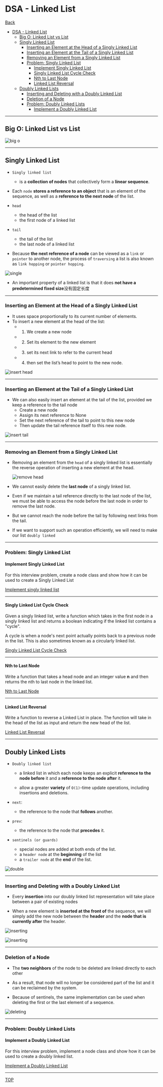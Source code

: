 # DSA - Linked List

[Back](../index.md)

- [DSA - Linked List](#dsa---linked-list)
  - [Big O: Linked List vs List](#big-o-linked-list-vs-list)
  - [Singly Linked List](#singly-linked-list)
    - [Inserting an Element at the Head of a Singly Linked List](#inserting-an-element-at-the-head-of-a-singly-linked-list)
    - [Inserting an Element at the Tail of a Singly Linked List](#inserting-an-element-at-the-tail-of-a-singly-linked-list)
    - [Removing an Element from a Singly Linked List](#removing-an-element-from-a-singly-linked-list)
    - [Problem: Singly Linked List](#problem-singly-linked-list)
      - [Implement Singly Linked List](#implement-singly-linked-list)
      - [Singly Linked List Cycle Check](#singly-linked-list-cycle-check)
      - [Nth to Last Node](#nth-to-last-node)
      - [Linked List Reversal](#linked-list-reversal)
  - [Doubly Linked Lists](#doubly-linked-lists)
    - [Inserting and Deleting with a Doubly Linked List](#inserting-and-deleting-with-a-doubly-linked-list)
    - [Deletion of a Node](#deletion-of-a-node)
    - [Problem: Doubly Linked Lists](#problem-doubly-linked-lists)
      - [Implement a Doubly Linked List](#implement-a-doubly-linked-list)

---

## Big O: Linked List vs List

![big o](./pic/linked_list_big_o.png)

---

## Singly Linked List

- `Singly linked list`

  - is a **collection of nodes** that collectively form a **linear sequence**.

- Each `node` **stores a reference to an object** that is an element of the sequence, as well as a **reference to the next node** of the list.

- `head`

  - the head of the list
  - the first node of a linked list

- `tail`

  - the tail of the list
  - the last node of a linked list

- Because **the next reference of a node** can be viewed as a `link` or `pointer` to another node, the process of `traversing` a list is also known as `link hopping` or `pointer hopping`.

![single](./pic/single_linked_list.png)

- An important property of a linked list is that it does **not have a predetermined fixed size**没有固定长度

---

### Inserting an Element at the Head of a Singly Linked List

- It uses space proportionally to its current number of elements.
- To insert a new element at the head of the list:
  - 1. We create a new node
  - 2. Set its element to the new element
  - 3. set its next link to refer to the current head
  - 4. then set the list’s head to point to the new node.

![insert head](./pic/single_linked_list_insert_head.png)

---

### Inserting an Element at the Tail of a Singly Linked List

- We can also easily insert an element at the tail of the list, provided we keep a reference to the tail node
  - Create a new node
  - Assign its next reference to None
  - Set the next reference of the tail to point to this new node
  - Then update the tail reference itself to this new node.

![insert tail](./pic/single_linked_list_insert_tail.png)

---

### Removing an Element from a Singly Linked List

- Removing an element from the `head` of a singly linked list is essentially the reverse operation of inserting a new element at the head.

  ![remove head](./pic/single_linked_list_remove_head.png)

- We cannot easily delete the **last node** of a singly linked list.
- Even if we maintain a tail reference directly to the last node of the list, we must be able to access the node before the last node in order to remove the last node.
- But we cannot reach the node before the tail by following next links from the tail.
- If we want to support such an operation efficiently, we will need to make our list `doubly linked`

---

### Problem: Singly Linked List

#### Implement Singly Linked List

For this interview problem, create a node class and show how it can be used to create a Singly Linked List

[Implement singly linked list](./problem_implement_singly_linked_list.ipynb)

---

#### Singly Linked List Cycle Check

Given a singly linked list, write a function which takes in the first node in a singly linked list and returns a boolean indicating if the linked list contains a "cycle".

A cycle is when a node's next point actually points back to a previous node in the list. This is also sometimes known as a circularly linked list.

[Singly Linked List Cycle Check](./problem_singly_linked_list_cycle_check.ipynb)

---

#### Nth to Last Node

Write a function that takes a head node and an integer value **n** and then returns the nth to last node in the linked list.

[Nth to Last Node](./problem_singly_linked_list_Nth_to_last_node.ipynb)

---

#### Linked List Reversal

Write a function to reverse a Linked List in place. The function will take in the head of the list as input and return the new head of the list.

[Linked List Reversal](./problem_singly_linked_list_reversal.ipynb)

---

## Doubly Linked Lists

- `Doubly linked list`

  - a linked list in which each node keeps an explicit **reference to the node before** it and a **reference to the node after** it.

  - allow a greater **variety** of `O(1)`-time update operations, including insertions and deletions.

- `next`:

  - the reference to the node that **follows** another.

- `prev`:

  - the reference to the node that **precedes** it.

- `sentinels (or guards)`
  - special nodes are added at both ends of the list.
  - a `header node` at the **beginning** of the list
  - a `trailer node` at the **end** of the list.

![double](./pic/double_linked_list.png)

---

### Inserting and Deleting with a Doubly Linked List

- Every **insertion** into our doubly linked list representation will take place between a pair of existing nodes

- When a new element is **inserted at the front of** the sequence, we will simply add the new node between the **header** and the **node that is currently after** the header.

![inserting](./pic/double_linked_list_inserting01.png)

![inserting](./pic/double_linked_list_inserting02.png)

---

### Deletion of a Node

- The **two neighbors** of the node to be deleted are linked directly to each other

- As a result, that node will no longer be considered part of the list and it can be reclaimed by the system.

- Because of sentinels, the same implementation can be used when deleting the first or the last element of a sequence.

![deleting](./pic/double_linked_list_deleting01.png)

---

### Problem: Doubly Linked Lists

#### Implement a Doubly Linked List

For this interview problem, implement a node class and show how it can be used to create a doubly linked list.

[Implement a Doubly Linked List](./problem_implement_doubly_linked_list.ipynb)

---

[TOP](#dsa---linked-list)
